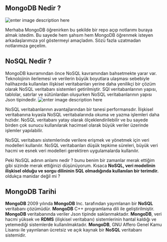 ## MongoDB Nedir ?

![enter image description here](https://nakedsecurity.sophos.com/wp-content/uploads/sites/2/2017/01/mongodb.png?w=775)

Merhaba MongoDB öğrenirken bu şekilde bir repo açıp notlarımı buraya almak istedim. Bu sayede hem şahsım hem MongoDB öğrenmek isteyen arkadaşlarımıza yol göstermeyi amaçladım. Sözü fazla uzatmadan notlarımıza geçelim.

## NoSQL Nedir ?
MongoDB kavramından önce NoSQL kavramından bahsetmekte yarar var. Teknolojinin ilerlemesi ve verilerin büyük boyutlara ulaşması sebebiyle halihazırda kullanılan ilişkisel veritabanları yerine daha yenilikçi bir çözüm olarak NoSQL veritabanı sistemleri getirilmiştir. SQl veritabanlarının yapısı, tablolar, satırlar ve sütünlardan oluşurken NoSQL veritabanlarının yapısı Json tipindedir.
![enter image description here](https://omerdemirarslan.com/wp-content/uploads/2020/03/MONGODBSQLFARK.jpg)

NoSQL veritabanlarının avantajlarından bir tanesi performansdır. İlişkisel veritabanına kıyasla NoSQL veritabalarında okuma ve yazma işlemleri daha hızlıdır. NoSQL veritabanı yatay olarak ölçeklendirilebilir ve bu sayede birden çok sunucu kullanılarak hacimsel olarak büyük veriler üzerinde işlemler yapılabilir.

NoSQL veritabanı sistemlerinde verilere erişmek ve yönetmek için veri modelleri kullanılır. NoSQL veritabanları düşük tepkime süreleri, büyük veri hacmi ve esnek veri modelleri gerektiren uygulamalarda kullanılır.

Peki NoSQL adının anlamı nedir ? bunu benim bir zamanlar merak ettiğim gibi sizinde merak ettiğinizi düşünüyorum. Kısaca **NoSQL, veri modelinin ilişkisel olduğu ve sorgu dilininin SQL olmadığında kullanılan bir terimdir.** oldukça manidar değil mi ?



## MongoDB Tarihi

**MongoDB** 2009 yılında **MongoDB** Inc. tarafından yayımlanan bir **NoSQL** veritabanı çözümüdür. **MongoDB** C++ programlama dili ile geliştirilmiştir.  **MongoDB** veritabanında veriler Json tipinde saklanmaktadır. **MongoDB**, veri hacmi yüksek ve **RDMS** (ilişkisel veritabanı) sistemlerinin hantal kaldığı ve yetemediği sistemlerde kullanılmaktadır. **MongoDB**, GNU Affero Genel Kamu Lisansı ile yayınlanan ücretsiz ve açık kaynak bir **NoSQL** veritabanı sistemidir.
